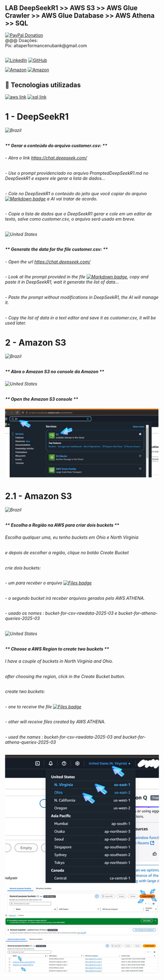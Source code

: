 ## LAB DeepSeekR1 >> AWS S3 >> AWS Glue Crawler >> AWS Glue Database >> AWS Athena >> SQL

<div>
   <a href="https://www.paypal.com/donate/?business=C5ZXDE6A7M28E&no_recurring=0&item_name=Donation+for+Owner+of+this+PayPal+Account&currency_code=BRL" target="_blank">
       <img src="https://www.paypalobjects.com/paypal-ui/logos/svg/paypal-color.svg" alt="PayPal Donation" width="100" height="50">
   </a><br>
   @@@ Doações:<br>Pix: altaperformancenubank@gmail.com<br>
</div>
<br>

[![LinkedIn](https://img.shields.io/badge/LinkedIn-0077B5?style=for-the-badge&logo=linkedin&logoColor=white)](https://www.linkedin.com/in/f%C3%A1bio-samuel-dos-santos-canedo-2708b533/)
[![GitHub](https://img.shields.io/badge/GitHub-100000?style=for-the-badge&logo=github&logoColor=white)](https://github.com/Acheroniano)

[![Amazon](https://img.shields.io/badge/Amazon%20Mais%20Vendidos-39E09B?style=social&logo=amazon&logoColor=39E09B)](https://amzn.to/3SYdXzY)
[![Amazon](https://img.shields.io/badge/Amazon%20Ofertas-39E09B?style=social&logo=amazon&logoColor=39E09B)](https://amzn.to/3XbudAb)

<h2> 🤖 Tecnologias utilizadas</h2>

<div>
  <a href="https://www.w3schools.com/aws" target="_new"><img src="https://img.shields.io/badge/aws-239120?style=for-the-badge&logo=aws&logoColor=white" alt="aws link"></a>
  <a href="https://www.w3schools.com/sql" target="_new"><img src="https://img.shields.io/badge/sql-239120?style=for-the-badge&logo=sql&logoColor=white" alt="sql link"></a>
  <!-- <a href="https://www.w3schools.com/js" target="_new"><img src="https://img.shields.io/badge/JavaScript-F7DF1E?style=for-the-badge&logo=javascript&logoColor=blue" alt="html link"></a>
-->
</div>

# 1 - DeepSeekR1

###### ![Brazil](https://github.com/Acheroniano/flag-icon/blob/master/png/16/country-4x3/br.png "Brazil") 
##### ** Gerar o conteúdo do arquivo *customer.csv:* ** 
###### - Abra o link *https://chat.deepseek.com/*
###### - Use o prompt providenciado no arquivo *PromptedDeepSeekR1.md* no DeepSeekR1 e espere ele gerar a lista de dados...
###### - Cole no DeepSeekR1 o conteúdo do jeito que você copiar do arquivo [![Markdown badge](https://img.shields.io/badge/PromptedDeepSeekR1.md-%23000000?logo=markdown&logoColor=yellow&labelColor=blue)](https://github.com/Acheroniano/aws-glue-crawlers-deepseek/blob/main/PromptedDeepSeekR1.md) a AI vai tratar de acordo.
###### - Copie a lista de dados que o DeepSeekR1 gerar e cole em um editor de texto, salve como *customer.csv*, o arquivo será usado em breve.

###### ![United States](https://github.com/Acheroniano/flag-icon/blob/master/png/16/country-4x3/us.png "United States") 
##### ** Generate the data for the file *customer.csv:* ** 
###### - Open the url *https://chat.deepseek.com/*
###### - Look at the prompt provided in the file [![Markdown badge](https://img.shields.io/badge/PromptedDeepSeekR1.md-%23000000?logo=markdown&logoColor=yellow&labelColor=blue)](https://github.com/Acheroniano/aws-glue-crawlers-deepseek/blob/main/PromptedDeepSeekR1.md), copy and paste it in DeepSeekR1, wait it generate the list of data...
###### - Paste the prompt without modifications in DeepSeekR1, the AI will manage it.
###### - Copy the list of data in a text editor and save it as *customer.csv*, it will be used later.

# 2 - Amazon S3 

###### ![Brazil](https://github.com/Acheroniano/flag-icon/blob/master/png/16/country-4x3/br.png "Brazil") 
##### ** Abra o Amazon S3 no console da Amazon **

###### ![United States](https://github.com/Acheroniano/flag-icon/blob/master/png/16/country-4x3/us.png "United States") 
##### ** Open the Amazon S3 console **

![S3 Console](./images/1a-S3inConsoleA.jpg)

# 2.1 - Amazon S3

###### ![Brazil](https://github.com/Acheroniano/flag-icon/blob/master/png/16/country-4x3/br.png "Brazil") 
##### ** Escolha a Região na AWS para criar dois buckets **
###### Escolha qualquer uma, eu tenho buckets em Ohio e North Virginia 
###### e depois de escolher a região, clique no botão *Create Bucket*
###### crie dois buckets:
###### - um para receber o arquivo [![Files badge](https://img.shields.io/badge/customer.csv-%23000000?logo=Files&logoColor=yellow&labelColor=blue)](https://github.com/Acheroniano/aws-glue-crawlers-deepseek/blob/main/customer.csv)
###### - o segundo bucket irá receber arquivos gerados pelo AWS ATHENA.
###### - usado os nomes : *bucket-for-csv-rawdata-2025-03* e *bucket-for-athena-queries-2025-03*

###### ![United States](https://github.com/Acheroniano/flag-icon/blob/master/png/16/country-4x3/us.png "United States") 
##### ** Choose a AWS Region to create two buckets **
###### I have a couple of buckets in North Virginia and Ohio.
###### after choosing the region, click in the *Create Bucket* button.
###### create two buckets:
###### - one to receive the file [![Files badge](https://img.shields.io/badge/customer.csv-%23000000?logo=Files&logoColor=yellow&labelColor=blue)](https://github.com/Acheroniano/aws-glue-crawlers-deepseek/blob/main/customer.csv)
###### - other will receive files created by AWS ATHENA.
###### - used the names : *bucket-for-csv-rawdata-2025-03* and *bucket-for-athena-queries-2025-03*

![S3 AWS Region](./images/2a-S3Region.jpg)
![S3 Create Bucket](./images/3a-S3CreateABucket.jpg)
![S3 Buckets Names](./images/4a-S3BucketsCriados.jpg)

